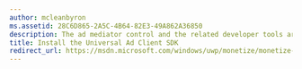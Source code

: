 ```yaml
---
author: mcleanbyron
ms.assetid: 28C6D865-2A5C-4B64-82E3-49A862A36850
description: The ad mediator control and the related developer tools are available in the Microsoft Universal Ad Client SDK.
title: Install the Universal Ad Client SDK
redirect_url: https://msdn.microsoft.com/windows/uwp/monetize/monetize-your-app-with-the-microsoft-store-engagement-and-monetization-sdk
---
```

